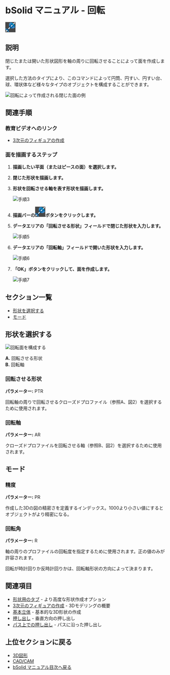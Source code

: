 # bSolid マニュアル - 回転

![回転アイコン](../../../FIGURE/15-icone/b15b0001/Revolve.png)

## 説明

閉じたまたは開いた形状図形を軸の周りに回転させることによって面を作成します。

選択した方法のタイプにより、このコマンドによって円筒、円すい、円すい台、球、環状体など様々なタイプのオブジェクトを構成することができます。

![回転によって作成される閉じた面の例](../../../FIGURE/08/arte4/b08t0183.jpg)

## 関連手順

### 教育ビデオへのリンク
- [3次元のフィギュアの作成](../09-VIDEO.md)

### 面を描画するステップ

1. **描画したい平面（またはピースの面）を選択します。**

2. **閉じた形状を描画します。**

3. **形状を回転させる軸を表す形状を描画します。**
   
   ![手順3](../../../FIGURE/10-videateComplete/arte4/b10b0422.gif)

4. **描画バーの![回転アイコン](../../../FIGURE/15-icone/b15b0001/Revolve.png)ボタンをクリックします。**

5. **データエリアの「回転させる形状」フィールドで閉じた形状を入力します。**
   
   ![手順5](../../../FIGURE/10-videateComplete/arte4/b10b0423.gif)

6. **データエリアの「回転軸」フィールドで開いた形状を入力します。**
   
   ![手順6](../../../FIGURE/10-videateComplete/arte4/b10b0424.gif)

7. **「OK」ボタンをクリックして、面を作成します。**
   
   ![手順7](../../../FIGURE/10-videateComplete/arte4/b10t0425.gif)

## セクション一覧

- [形状を選択する](#形状を選択する)
- [モード](#モード)

## 形状を選択する

![回転面を構成する](../../../FIGURE/08/arte4/b08t0200-P.jpg)

**A.** 回転させる形状  
**B.** 回転軸

### 回転させる形状
**パラメーター:** PTR

回転軸の周りで回転させるクローズドプロファイル（参照A、図2）を選択するために使用されます。

### 回転軸
**パラメーター:** AR

クローズドプロファイルを回転させる軸（参照B、図2）を選択するために使用されます。

## モード

### 精度
**パラメーター:** PR

作成した3Dの図の精密さを定義するインデックス。1000より小さい値にするとオブジェクトがより精密になる。

### 回転角
**パラメーター:** R

軸の周りのプロファイルの回転度を指定するために使用されます。正の値のみが許容されます。

回転が時計回りか反時計回りかは、回転軸形状の方向によって決まります。

## 関連項目

- [形状用のタブ](../../04-Geo2D/README.md) - より高度な形状作成オプション
- [3次元のフィギュアの作成](../README.md) - 3Dモデリングの概要
- [基本立体](./02-06-01_solid_primitives.md) - 基本的な3D形状の作成
- [押し出し](./02-06-02_extrusion.md) - 垂直方向の押し出し
- [パス上での押し出し](./02-06-04_sweep.md) - パスに沿った押し出し

## 上位セクションに戻る

- [3D図形](./README.md)
- [CAD/CAM](../README.md)
- [bSolid マニュアル目次へ戻る](../../README.md) 
